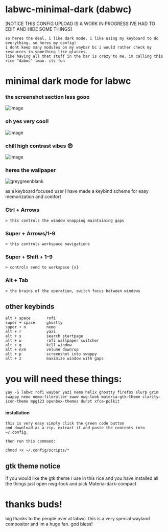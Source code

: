 # labwc-minimal-dark (dabwc)

[NOTICE THIS CONFIG UPLOAD IS A WORK IN PROGRESS IVE HAD TO EDIT AND HIDE SOME THINGS]

    so heres the deal, i like dark mode. i like using my keyboard to do everything. so heres my config!
    i dont keep many modules on my waybar bc i would rather check my resources in something like glances.
    like having all that stuff in the bar is crazy to me. im calling this rice "dabwc" lmao. its fun

# minimal dark mode for labwc


### the screenshot section less gooo
![image](https://github.com/user-attachments/assets/c3dc7dc6-ed7d-4821-9a09-c455f8f0a90c)
### oh yes very cool!
![image](https://github.com/user-attachments/assets/97a2ad79-0f56-420d-be4c-281f6d1a9910)
### chill high contrast vibes 😎
![image](https://github.com/user-attachments/assets/3cbb2f27-2e53-486d-9f65-b82deda79e23)
### heres the wallpaper
![greygreenblank](https://github.com/user-attachments/assets/d9fc179d-4afd-473d-bd61-ffde37497e66)

as a keyboard focused user i have made a keybind scheme for easy memorization and comfort

### Ctrl + Arrows
    > this controls the window snapping maintaining gaps

### Super + Arrows/1-9
    > this controls workspace navigations

### Super + Shift + 1-9
    > controls send to workspace {x}

### Alt + Tab
    > the brains of the operation, switch focus between windows

## other keybinds
```
alt + space       rofi
super + space     ghostty
super + n         nemo
alt + r           yazi
alt + s           search startpage
alt + w           rofi wallpaper switcher
alt + q           kill window
alt + n/m         volume down/up
alt + p           screenshot into swappy
alt + z           maximize window with gaps
```
# you will need these things:
```
yay -S labwc rofi waybar yazi nemo helix ghostty firefox slurp grim swappy nemo nemo-fileroller swww nwg-look materia-gtk-theme clarity-icon-theme mpg123 openbox-themes dunst xfce-polkit
```
#### installation

    this is very easy simply click the green code button 
    and download as a zip. extract it and paste the contents into ~/.config.
    
    then run this command:
    
    chmod +x ~/.config/scripts/*
## gtk theme notice
if you would like the gtk theme i use in this rice and you have installed all the things just open nwg-look and pick Materia-dark-compact

# thanks buds!
big thanks to the people over at labwc. this is a very special wayland compositor and im a huge fan. god bless!
